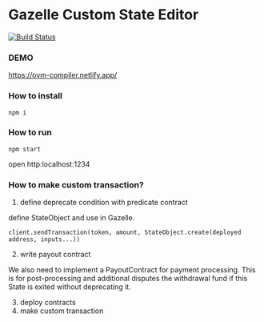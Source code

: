 # Gazelle Custom State Editor

[![Build Status](https://travis-ci.org/cryptoeconomicslab/online-ogs-editor.svg?branch=master)](https://travis-ci.org/cryptoeconomicslab/online-ogs-editor)

### DEMO

https://ovm-compiler.netlify.app/

### How to install

```
npm i
```

### How to run

```
npm start
```

open http:localhost:1234

### How to make custom transaction?

1. define deprecate condition with predicate contract

define StateObject and use in Gazelle.

```
client.sendTransaction(token, amount, StateObject.create(deployed address, inputs...))
```

2. write payout contract

We also need to implement a PayoutContract for payment processing.
This is for post-processing and additional disputes the withdrawal fund if this State is exited without deprecating it.

3. deploy contracts
4. make custom transaction
